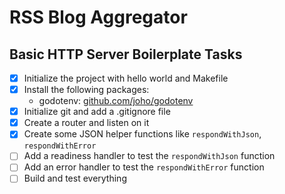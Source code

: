 # RSS Blog Aggregator

## Basic HTTP Server Boilerplate Tasks

- [x] Initialize the project with hello world and Makefile
- [x] Install the following packages:
  - godotenv: [github.com/joho/godotenv](https://github.com/joho/godotenv)
- [x] Initialize git and add a .gitignore file
- [x] Create a router and listen on it
- [x] Create some JSON helper functions like `respondWithJson`, `respondWithError`
- [ ] Add a readiness handler to test the `respondWithJson` function
- [ ] Add an error handler to test the `respondWithError` function
- [ ] Build and test everything

